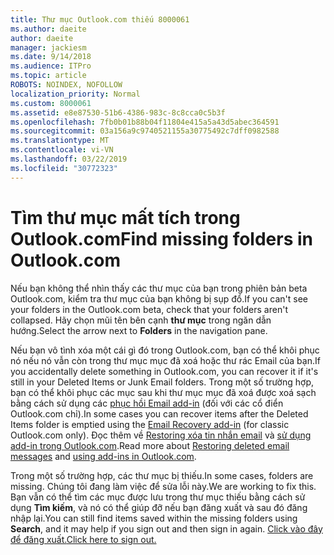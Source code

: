 ```yaml
---
title: Thư mục Outlook.com thiếu 8000061
ms.author: daeite
author: daeite
manager: jackiesm
ms.date: 9/14/2018
ms.audience: ITPro
ms.topic: article
ROBOTS: NOINDEX, NOFOLLOW
localization_priority: Normal
ms.custom: 8000061
ms.assetid: e8e87530-51b6-4386-983c-8c8cca0c5b3f
ms.openlocfilehash: 7fb0b01b88b04f11804e415a5a43d5abec364591
ms.sourcegitcommit: 03a156a9c9740521155a30775492c7dff0982588
ms.translationtype: MT
ms.contentlocale: vi-VN
ms.lasthandoff: 03/22/2019
ms.locfileid: "30772323"
---
```

# <a name="find-missing-folders-in-outlookcom"></a><span data-ttu-id="2f068-102">Tìm thư mục mất tích trong Outlook.com</span><span class="sxs-lookup"><span data-stu-id="2f068-102">Find missing folders in Outlook.com</span></span>

<span data-ttu-id="2f068-103">Nếu bạn không thể nhìn thấy các thư mục của bạn trong phiên bản beta Outlook.com, kiểm tra thư mục của bạn không bị sụp đổ.</span><span class="sxs-lookup"><span data-stu-id="2f068-103">If you can't see your folders in the Outlook.com beta, check that your folders aren't collapsed.</span></span> <span data-ttu-id="2f068-104">Hãy chọn mũi tên bên cạnh **thư mục** trong ngăn dẫn hướng.</span><span class="sxs-lookup"><span data-stu-id="2f068-104">Select the arrow next to **Folders** in the navigation pane.</span></span> 
  
<span data-ttu-id="2f068-105">Nếu bạn vô tình xóa một cái gì đó trong Outlook.com, bạn có thể khôi phục nó nếu nó vẫn còn trong thư mục mục đã xoá hoặc thư rác Email của bạn.</span><span class="sxs-lookup"><span data-stu-id="2f068-105">If you accidentally delete something in Outlook.com, you can recover it if it's still in your Deleted Items or Junk Email folders.</span></span> <span data-ttu-id="2f068-106">Trong một số trường hợp, bạn có thể khôi phục các mục sau khi thư mục mục đã xoá được xoá sạch bằng cách sử dụng các [phục hồi Email add-in](https://appsource.microsoft.com/product/office/WA104380447) (đối với các cổ điển Outlook.com chỉ).</span><span class="sxs-lookup"><span data-stu-id="2f068-106">In some cases you can recover items after the Deleted Items folder is emptied using the [Email Recovery add-in](https://appsource.microsoft.com/product/office/WA104380447) (for classic Outlook.com only).</span></span> <span data-ttu-id="2f068-107">Đọc thêm về [Restoring xóa tin nhắn email](https://support.office.com/article/cf06ab1b-ae0b-418c-a4d9-4e895f83ed50) và [sử dụng add-in trong Outlook.com](https://support.office.com/article/a5672109-e4f3-4119-abea-72323e9653cf).</span><span class="sxs-lookup"><span data-stu-id="2f068-107">Read more about [Restoring deleted email messages](https://support.office.com/article/cf06ab1b-ae0b-418c-a4d9-4e895f83ed50) and [using add-ins in Outlook.com](https://support.office.com/article/a5672109-e4f3-4119-abea-72323e9653cf).</span></span>
  
<span data-ttu-id="2f068-108">Trong một số trường hợp, các thư mục bị thiếu.</span><span class="sxs-lookup"><span data-stu-id="2f068-108">In some cases, folders are missing.</span></span> <span data-ttu-id="2f068-109">Chúng tôi đang làm việc để sửa lỗi này.</span><span class="sxs-lookup"><span data-stu-id="2f068-109">We are working to fix this.</span></span> <span data-ttu-id="2f068-110">Bạn vẫn có thể tìm các mục được lưu trong thư mục thiếu bằng cách sử dụng **Tìm kiếm**, và nó có thể giúp đỡ nếu bạn đăng xuất và sau đó đăng nhập lại.</span><span class="sxs-lookup"><span data-stu-id="2f068-110">You can still find items saved within the missing folders using **Search**, and it may help if you sign out and then sign in again.</span></span> [<span data-ttu-id="2f068-111">Click vào đây để đăng xuất.</span><span class="sxs-lookup"><span data-stu-id="2f068-111">Click here to sign out.</span></span>](https://login.live.com/logout.srf)
  

